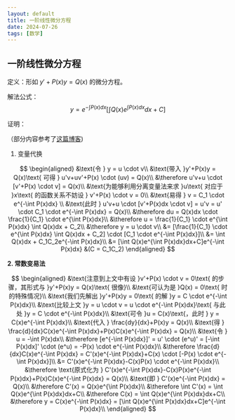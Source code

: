 ```yaml
---
layout: default
title: 一阶线性微分方程
date: 2024-07-26
tags: [数学]
---
```


## 一阶线性微分方程

定义：形如 $y'+P(x)y = Q(x)$ 的微分方程。

解法公式：
$$
y = e^{-\int P(x)dx}[\int Q(x)e^{\int P(x)dx}dx+C]
$$

证明：

（部分内容参考了[这篇博客](https://www.cnblogs.com/lookof/archive/2009/01/06/1370065.html))

1. 变量代换

$$
\begin{aligned}
&\text{令 } y = u \cdot v\\
&\text{带入 }y'+P(x)y = Q(x)\text{ 可得 } u'v+uv'+P(x) \cdot (uv) = Q(x)\\
&\therefore u'v+u \cdot [v'+P(x) \cdot v] = Q(x)\\
&\text{为能够利用分离变量法来求 }u\text{ 对应于 }x\text{ 的函数关系不妨设 } v'+P(x) \cdot v = 0\\
&\text{易得 } v = C_1 \cdot e^{-\int P(x)dx} \\
&\text{此时 } u'v+u \cdot [v'+P(x)dx \cdot v] = u'v = u' \cdot C_1 \cdot e^{-\int P(x)dx} = Q(x)\\
&\therefore du = Q(x)dx \cdot \frac{1}{C_1} \cdot e^{\int P(x)dx}\\
&\therefore u = \frac{1}{C_1} \cdot e^{\int P(x)dx} \int Q(x)dx + C_2\\
&\therefore y = u \cdot v\\
&= [\frac{1}{C_1} \cdot e^{\int P(x)dx} \int Q(x)dx + C_2] \cdot [C_1 \cdot e^{-\int P(x)dx}]\\
&= \int Q(x)dx + C_1C_2e^{-\int P(x)dx}\\
&= [\int Q(x)e^{\int P(x)dx}dx+C]e^{-\int P(x)dx} &(C = C_1C_2)
\end{aligned}
$$



**2. 常数变易法**

$$
\begin{aligned}
&\text{注意到上文中有设 }v'+P(x) \cdot v = 0\text{ 的步骤，其形式与 }y'+P(x)y = Q(x)\text{ 很像}\\
&\text{可认为是 }Q(x) = 0\text{ 时的特殊情况}\\
&\text{我们先解出 }y'+P(x)y = 0\text{ 的解 }y = C \cdot e^{-\int P(x)dx}\\
&\text{比较上文 }y = u \cdot v = u \cdot e^{-\int P(x)dx}\text{ 与此处 }y = C \cdot e^{-\int P(x)dx}\\
&\text{可令 }u = C(x)\text{，此时 } y = C(x)e^{-\int P(x)dx}\\
&\text{代入 } \frac{dy}{dx}+P(x)y = Q(x)\\
&\text{得 } \frac{d}{dx}C(x)e^{-\int P(x)dx}+P(x)C(x)e^{-\int P(x)dx} = Q(x)\\
&\text{令 } u = -\int P(x)dx\\
&\therefore [e^{-\int P(x)dx}]' = u' \cdot (e^u)' = [-\int P(x)dx]' \cdot (e^u) = -P(x) \cdot e^{-\int P(x)dx}\\
&\therefore \frac{d}{dx}C(x)e^{-\int P(x)dx} = C'(x)e^{-\int P(x)dx}+C(x) \cdot [-P(x) \cdot e^{-\int P(x)dx}]\\
&= C'(x)e^{-\int P(x)dx}-C(x)P(x) \cdot e^{-\int P(x)dx}\\
&\therefore \text{原式化为 } C'(x)e^{-\int P(x)dx}-C(x)P(x)e^{-\int P(x)dx}+P(x)C(x)e^{-\int P(x)dx} = Q(x)\\
&\text{即 } C'(x)e^{-\int P(x)dx} = Q(x)\\
&\therefore C'(x) = Q(x)e^{\int P(x)dx}\\
&\therefore \int C'(x) = \int Q(x)e^{\int P(x)dx}dx+C\\
&\therefore C(x) = \int Q(x)e^{\int P(x)dx}dx+C\\
&\therefore y = C(x)e^{-\int P(x)dx} = [\int Q(x)e^{\int P(x)dx}dx+C]e^{-\int P(x)dx}\\
\end{aligned}
$$
